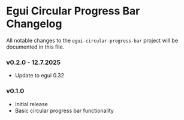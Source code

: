 # Egui Circular Progress Bar Changelog

All notable changes to the `egui-circular-progress-bar` project will be documented in this file.

### v0.2.0 - 12.7.2025

- Update to egui 0.32

### v0.1.0
- Initial release
- Basic circular progress bar functionality
